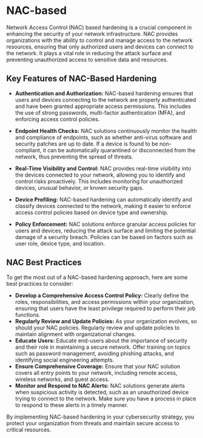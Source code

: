 # NAC-based

Network Access Control (NAC) based hardening is a crucial component in enhancing the security of your network infrastructure. NAC provides organizations with the ability to control and manage access to the network resources, ensuring that only authorized users and devices can connect to the network. It plays a vital role in reducing the attack surface and preventing unauthorized access to sensitive data and resources.

## Key Features of NAC-Based Hardening

- **Authentication and Authorization:** NAC-based hardening ensures that users and devices connecting to the network are properly authenticated and have been granted appropriate access permissions. This includes the use of strong passwords, multi-factor authentication (MFA), and enforcing access control policies.

- **Endpoint Health Checks:** NAC solutions continuously monitor the health and compliance of endpoints, such as whether anti-virus software and security patches are up to date. If a device is found to be non-compliant, it can be automatically quarantined or disconnected from the network, thus preventing the spread of threats.

- **Real-Time Visibility and Control:** NAC provides real-time visibility into the devices connected to your network, allowing you to identify and control risks proactively. This includes monitoring for unauthorized devices, unusual behavior, or known security gaps.

- **Device Profiling:** NAC-based hardening can automatically identify and classify devices connected to the network, making it easier to enforce access control policies based on device type and ownership.

- **Policy Enforcement:** NAC solutions enforce granular access policies for users and devices, reducing the attack surface and limiting the potential damage of a security breach. Policies can be based on factors such as user role, device type, and location.

## NAC Best Practices

To get the most out of a NAC-based hardening approach, here are some best practices to consider:

* **Develop a Comprehensive Access Control Policy:** Clearly define the roles, responsibilities, and access permissions within your organization, ensuring that users have the least privilege required to perform their job functions.
* **Regularly Review and Update Policies:** As your organization evolves, so should your NAC policies. Regularly review and update policies to maintain alignment with organizational changes.
* **Educate Users:** Educate end-users about the importance of security and their role in maintaining a secure network. Offer training on topics such as password management, avoiding phishing attacks, and identifying social engineering attempts.
* **Ensure Comprehensive Coverage:** Ensure that your NAC solution covers all entry points to your network, including remote access, wireless networks, and guest access.
* **Monitor and Respond to NAC Alerts:** NAC solutions generate alerts when suspicious activity is detected, such as an unauthorized device trying to connect to the network. Make sure you have a process in place to respond to these alerts in a timely manner.

By implementing NAC-based hardening in your cybersecurity strategy, you protect your organization from threats and maintain secure access to critical resources.